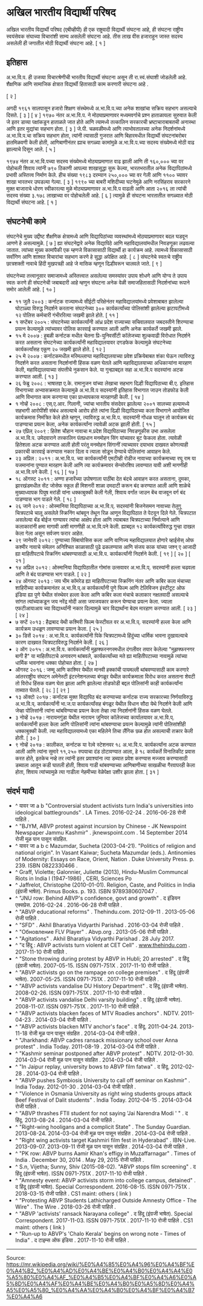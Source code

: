 # अखिल भारतीय विद्यार्थी परिषद

अखिल भारतीय विद्यार्थी परिषद (एबीव्हीपी) ही एक राष्ट्रवादी विद्यार्थी संघटना आहे, ही संघटना राष्ट्रीय स्वयंसेवक संघाच्या विचारांशी साम्य असलेली संघटना आहे. तीस लाख वीस हजाराहून जास्त सदस्य असलेली ही जगातील मोठी विद्यार्थी संघटना आहे. [ १ ]

## इतिहास

अ.भा.वि.प. ही उजव्या विचारश्रेणीची भारतीय विद्यार्थी संघटना असून ती रा.स्वं.संघाशी जोडलेली आहे. शैक्षणिक आणि सामाजिक क्षेत्रात विद्यार्थी हितासाठी काम करणारी संघटना आहे .

[ २ ]

अगदी १९६१ सालपासून हजारो शिक्षण संस्थेमध्ये अ.भा.वि.प.च्या अनेक शाखांचा सक्रिय सहभाग असल्याचे दिसते. [ ३ ] [ ४ ] १९७० नंतर अ.भा.वि.प. ने मोठ्याप्रमाणावर मध्यमवर्गाचे प्रश्न हाताळायला सुरुवात केली जे इतर डाव्या पक्षांकडुन हाताळले जात होते आणि त्यामध्ये तत्कालिन सरकारची भ्रष्टाचाराबाबतची अनास्था आणि इतर मुद्यांचा सहभाग होता. [ ३ ] जे.पी. चळवळीमध्ये आणि त्याभोवतालच्या अनेक निदर्शनांमध्ये अ.भा.वि.प.चा सक्रिय सहभाग होता, त्यांनी त्यासाठी गुजरात आणि बिहारमधील विद्यार्थी संघटनांबरोबर हातमिळवणी केली होती, आणिबाणीनंतर ह्याच सगळ्या कामांमुळे अ.भा.वि.प.च्या सदस्य संख्येमध्ये मोठी वाढ झाल्याचे दिसून आले. [ ५ ]

१९७४ नंतर अ.भा.वि.पच्या सदस्य संख्येमध्ये मोठ्याप्रमाणात वाढ झाली आणि ती १६०,००० च्या वर पोहोचली शिवाय त्यांनी ७९० ठिकाणी आपल्या शाखासुद्धा सुरू केल्या, भारतभरातील अनेक विद्यापिठांमध्ये प्रभावी अस्तित्त्व निर्माण केले. हीच संख्या १९८३ दरम्यान २५०,००० च्या वर गेली आणि ११०० च्यावर शाखा भारतभर उघडल्या गेल्या. [ ३ ] १९९० च्या बाबरी मशिदीच्या घटनेमुळे आणि नरसिंहराव सरकारने मुक्त बाजाराचे धोरण स्वीकारल्या मुळे मोठ्याप्रमाणावर अ.भा.वि.प वाढली आणि आता २०१६ ला त्यांची सदस्य संख्या ३.१७८ लाखाच्या वर पोहोचलेली आहे. [ ६ ] त्यामुळे ही संघटना भारतातील सगळ्यात मोठी विद्यार्थी संघटना आहे. [ १ ]

## संघटनेची कामे

संघटनेचे मुख्य उद्दीष्ट शैक्षणिक क्षेत्रामध्ये आणि विद्यापिठांच्या व्यवस्थांमध्ये मोठ्याप्रमाणावर बदल घडवून आणणे हे असल्यामुळे. [ ७ ] ह्या संघटनेद्वारे अनेक विद्यापिठे आणि महाविद्यालयांमधील निवडणूका लढवल्या जातात. त्यांच्या मुख्य कामांपैकी एक म्हणजे विकासासाठी विद्यार्थी हा कार्यक्रम आहे. त्यामध्ये विकासासाठी सर्वांगिण आणि शाश्वत विचारांचा सहभाग करणे हे सुद्धा अपेक्षित आहे. [ ८ ] संघटनेचे स्वतःचे राष्ट्रीय छात्रशक्ती नावाचे हिंदी मुखपत्रही आहे जे मासिक म्हणून दिल्हीवरून चालवले जाते. [ ९ ]

संघटनेच्या तत्त्वानूसार समाजामध्ये अस्तित्त्वात असलेल्या समस्यांवर उपाय शोधणे आणि योग्य ते उपाय स्वतः करणे ही संघटनेची जबाबदारी आहे म्हणुन संघटना अनेक वेळी समाजहितासाठी निदर्शनांच्या रूपाने समोर आलेली आहे. [ १० ]

- ११ जुलै २००३ : कर्नाटक राज्यामध्ये सीईटी परिक्षेनंतर महाविद्यालयांमध्ये प्रवेशाबाबत झालेल्या घोटाळ्या विरुद्ध निदर्शने करताना संघटनेच्या ३०० कार्यकर्त्यांच्या पोलिसांशी झालेल्या झटापटीमध्ये १२ पोलिस कर्मचारी गंभीररित्या जखमी झाले होते. [ ११ ]
- १ सप्टेंबर २००५ : संघटनेच्या कार्यकर्त्यांनी आंध्र प्रदेश राज्याच्या सचिवालयात जबदस्तीने शिरण्याचा प्रयत्न केल्यामुळे त्यांच्यावर पोलिस कारवाई करण्यात आली आणि अनेक कार्यकर्ते जखमी झाले.
- १५ मे २००७ : हुबळी कर्नाटक मधील चेतना प्रि-युनिवर्सीटी कॉलेजच्या शुल्कवाढी विरोधात निदर्शने करत असताना संघटनेच्या कार्यकर्त्यांनी महाविद्यालयावर दगडफेक केल्यामुळे संघटनेच्या कार्यकर्त्यांसह एकूण २० जखमी झाले होते. [ १२ ]
- २५ मे २००७ : कर्नाटकमधील मरिमल्लाप्पा महाविद्यालयाच्या प्रवेश प्रक्रियेबाबत शंका घेऊन त्याविरुद्ध निदर्शने करत असताना निदर्शनांनी हिंसक वळण घेतले आणि महाविद्यालयाच्या अधिकाऱ्यांना मारहाण केली, महाविद्यालयाच्या संपत्तीचे नुकसान केले. या गुन्ह्याबद्दल सहा अ.भा.वि.प सदस्यांना अटक करण्यात आली. [ १३ ]
- २६ फेब्रु २००८ : भाषातज्ञ ए.के. रामानुजन यांच्या लेखाचा सहभाग दिल्ही विद्यापिठाच्या बी.ए. इतिहास विभागाच्या अभ्यासक्रमात केल्यामुळे अ.भा.वि.प सदस्यांनी इतिहास विभागात जाउन तोडफोड केली आणि विभागात काम करणाऱ्या एका प्राध्यापकास मारहाणही केली. [ १४ ]
- १ नोव्हें २००८ : एस्.ए.आर. गिलानी, ज्यांचा भारतीय संसदेवर झालेल्या २००१ सालच्या हल्यामध्ये सहभागी आरोपींशी संबंध असल्याचे आरोप होते त्यांना दिल्ही विद्यापिठाच्या कला विभागाने आयोजित कार्यक्रमास निमंत्रित केले होते म्हणून, त्याविरुद्ध अ.भा.वि.प. सदस्यांनी गोंधळ घालून तो कार्यक्रम बंद पाडण्याचा प्रयत्न केला, अनेक कार्यकर्त्यांना त्यावेळी अटक झाली होती. [ १५ ]
- २७ एप्रिल् २००९ : हितेश चौहान नावाचा म.प्रदेश विद्यापिठाच्या निवडणूकीस उभा असलेला अ.भा.वि.प. उमेदवाराने तत्त्कालिन पंतप्रधान मनमोहन सिंग यांच्यावर बुट फेकला होता. त्यावेळी हितेशला अटक करण्यात आली होती परंतु मनमोहन सिंगानीं त्याच्यावर दयाभाव दाखवत कोणत्याही प्रकारची कारवाई करण्यास नकार दिला व त्याला सोडून देण्याचे पोलिसांना आवाहन केले.
- २३ अप्रिल : २०११ : अ.भा.वि.प. च्या कार्यकर्त्यांनी एमटीव्ही रोडीज नावाच्या कार्यक्रमाच्या रघू राम या यजमानांना पुण्यात मारहाण केली आणि त्या कार्यक्रमावर सेन्सोरशिप लावण्यात यावी अशी मागणीही अ.भा.वि.पने केली. [ १६ ] [ १७ ]
- १८ ऑगस्ट २०११ : अण्णा हजारेंच्या उपोषणाला पाठींबा देत बंदचे आवाहन करत असताना, दुमका, झारखंडमधील सेंट जोसेफ स्कूल ही मिशनरी शाळा दमदाटी करून बंद करण्यात आली आणि शाळेचे मुख्याध्यापक पियुष मरांडी यांना धक्काबुक्की केली गेली, शिवाय वर्गांत जाउन बेंच वाजवून वर्ग बंद पाडण्यास भाग पाडले गेले. [ १८ ]
- २६ जाने २०१२ : ओस्मानिया विद्यापिठाच्या अ.भा.वि.प्. सदस्यांनी बिजनेसमन नावाच्या तेलुगू चित्रपटाचे चालू असलेले स्क्रिनिंग थांबवून तेथून रिळ आणून विद्यापिठात ते पेटवून दिले गेले. चित्रपटात असलेल्या बॅड बोईज गाण्यावर त्यांचा आक्षेप होता आणि त्याबाबत चित्रपटाच्या निर्मात्याने आणि कलाकारांनी क्षमा मागावी अशी मागणीही अ.भा.वि.पने केली. ह्याबद्दल १२ कार्यकर्त्यांविरुद्ध गुन्हा दाखल केला गेला असून सर्वजण फरार आहेत.
- २९ जानेवरी २०१२ : पुण्याच्या सिंबायोसिस कला आणि वाणिज्य महाविद्यालयात होणारे व्हाईसेस् ओफ कश्मीर नावाचे संमेलन अनिश्चित काळासाठी पुढे ढकलण्यास आणि संजय काक यांच्या जश्न् ए आजादी ह्या माहितीपटाचे स्क्रिनिंग थांबवण्यासाठी अ.भा.वि.प. कार्यकर्त्यांनी निदर्शने केली. [ १९ ] [ २० ] [ २१ ]
- १४ अप्रिल २०१२ : ओस्मानिया विद्यापिठातील गोमांस उत्सवावर अ.भा.वि.प्. सदस्यांनी हल्ला चढवला आणि ते बंद पाडण्यास भाग पाडले. [ २२ ]
- २४ ऑगस्ट २०१३ : जय भीम कॉमरेड ह्या माहितीपटाच्या स्क्रिनिंग नंतर आणि कबिर कला मंचाच्या शाहिरीच्या कार्यक्रमानंतर अ.भा.वि.प्.अ कार्यकर्त्यांनी पुणे फिल्म आणि टेलिविजन इंस्टीटूट ओफ इंडिया ह्या पुणे येथील संस्थेवर हल्ला केला आणि कबिर कला मंचाचे कलाकार नक्षलवादी असल्याचे सांगत त्यांच्याकडून जय नरेंद्र मोदी असा जयजयकार करून घेण्याचा प्रयत्न केला. ज्याला एफटीआयाआय च्या विद्यार्थ्यांनी नकार दिल्यामुळे चार विद्यार्थांना बेदम मारहाण करण्यात आली. [ २३ ] [ २४ ]
- ७ सप्टें २०१३ : हैद्राबाद येथी कश्मिरी फिल्म फेस्टीवल वर अ.भा.वि.प्. सदस्यांनी हल्ला केला आणि कार्यक्रम उधळूण लावण्याचा प्रयत्न केला. [ २५ ]
- ३० डिसें २०१४ : अ.भा.वि.प. कार्यकर्त्यांनी पिके चित्रपटामध्ये हिंदुंच्या धार्मिक भावना दुखावल्याचे कारण दाखवत चित्रपटाविरुद्ध निदर्शने केली. [ २६ ]
- २ ऑग २०१५ : अ.भा.वि.प. कार्यकर्त्यांनी मुझफ्फरनगरमधील दंगलीवर तयार केलेल्या "मुझफ्फरनगर बागी है" या माहितीपटाचे अनावरण थांबवले, कार्यकर्त्यांच्या मते ह्या माहितीपटाच्या नावामुळे त्यांच्या धार्मिक भावनांना धक्का पोहोचत होता. [ २७ ]
- ऑगस्ट २०१६ : जम्मू आणि काश्मिर येथील मानवी हक्कांची पायमल्ली थांबवण्यासाठी काम करणारे आंतरराष्ट्रीय संघटन अमेनेस्टी इंटरनेशनलच्या बंगळूर येथील कार्यक्रमाला विरोध करत असताना शेवटी तो विरोध हिंसक वळण घेता झाला आणि झालेल्या तोडफोडी बद्दल पोलिसांनी काही कार्यकर्त्यांना ताब्यात घेतले. [ २८ ] [ २९ ]
- १३ ऑक्टो २०१७ : कर्नाटक मुक्त विद्यापिठ बंद करण्याच्या कर्नाटक राज्य सरकारच्या निर्णयाविरुद्ध अ.भा.वि.प्. कार्यकर्त्यांनी भा.ज.पा कार्यकर्त्यांसह बंगळूर येथील विधान सौदा येथे निदर्शने केली आणि जेव्हा पोलिसांनी त्यांना थांबविण्याचा प्रयत्न केला तेव्हा त्या निदर्शनांनी हिंसक वळण घेतले.
- ३ नोव्हें २०१७ : नारायनगुंडा येथील नारायन जुनियर कॉलेजच्या कार्यालयावर अ.भा.वि.प्. कार्यकर्त्यांनी हल्ला केला आणि पोलिसांनी त्यांना थांबवण्याचा प्रयत्न केल्यामुळे त्यांनी पोलिसांशीही धक्काबुक्की केली. त्या महाविद्यालयामध्ये एका महिलेने तिचा लैंगिक छळ होत असल्याची तक्रार केली होती. [ ३० ]
- ९ नोव्हें २०१७ : कालीकत, कर्नाटक या रेल्वे स्टेशनवर १८ अ.भा.वि.प. कार्यकर्त्यांना अटक करण्यात आली आणि त्यांना सुमारे ११,२५० रुपयाचा दंड ठोटावण्यात आला, हे १८ कार्यकर्ते विनातिकीट प्रवास करत होते, इतकेच नव्हे तर त्यांनी इतर प्रवाश्यांना त्या डब्यात प्रवेश करण्यास मज्जाव करण्यासाठी डब्याला आतून कडी घातली होती, शिवाय गाडी थांबवण्याच्या आणिबाणीच्या साखळीचा गैरवापरही केला होता, शिवाय त्यांच्यामुळे त्या गाडीला नेहमीच्या वेळेपेक्षा उशीर झाला होता. [ ३१ ]

## संदर्भ यादी

- ^ यावर जा a b "Controversial student activists turn India's universities into ideological battlegrounds" . LA Times. 2016-02-24 . 2016-06-28 रोजी पाहिले .
- ^ "BJYM, ABVP protest against incursion by Chinese - JK Newspoint Newspaper Jammu Kashmir" . jknewspoint.com . 14 September 2014 रोजी मूळ पान पासून संग्रहित.
- ^ यावर जा a b c Mazumdar, Sucheta (2003-04-21). "Politics of religion and national origin". In Vasant Kaiwar; Sucheta Mazumdar (eds.). Antinomies of Modernity: Essays on Race, Orient, Nation . Duke University Press. p. 239. ISBN 0822330466 .
- ^ Graff, Violette; Galonnier, Juliette (2013), Hindu-Muslim Communcal Riots in India I (1947-1986) , CERI, Sciences Po
- ^ Jaffrelot, Christophe (2010-01-01). Religion, Caste, and Politics in India (इंग्रजी भाषेत). Primus Books. p. 193. ISBN 9789380607047 .
- ^ "JNU row: Behind ABVP's confidence, govt and growth" . द इंडियन एक्सप्रेस. 2016-02-24 . 2016-06-28 रोजी पाहिले .
- ^ "ABVP educational reforms" . Thehindu.com. 2012-09-11 . 2013-05-06 रोजी पाहिले .
- ^ "SFD" . Akhil Bharatiya Vidyarthi Parishad . 2016-03-04 रोजी पाहिले .
- ^ "Обновление FLV Player" . Abvp.org . 2013-05-06 रोजी पाहिले .
- ^ "Agitations" . Akhil Bharatiya Vidyarthi Parishad . 28 July 2017.
- ^ "द हिंदू : ABVP activists turn violent at CET Cell" . www.thehindu.com . 2017-11-10 रोजी पाहिले .
- ^ "Stone throwing during protest by ABVP in Hubli; 20 arrested" . द हिंदू (इंग्रजी भाषेत). 2007-05-15. ISSN 0971-751X . 2017-11-10 रोजी पाहिले .
- ^ "ABVP activists go on the rampage on college premises" . द हिंदू (इंग्रजी भाषेत). 2007-05-25. ISSN 0971-751X . 2017-11-10 रोजी पाहिले .
- ^ "ABVP activists vandalise DU History Department" . द हिंदू (इंग्रजी भाषेत). 2008-02-26. ISSN 0971-751X . 2017-11-10 रोजी पाहिले .
- ^ "ABVP activists vandalise Delhi varsity building" . द हिंदू (इंग्रजी भाषेत). 2008-11-07. ISSN 0971-751X . 2017-11-10 रोजी पाहिले .
- ^ "ABVP activists blacken faces of MTV Roadies anchors" . NDTV. 2011-04-23 . 2014-03-04 रोजी पाहिले .
- ^ "ABVP activists blacken MTV anchor's face" . द हिंदू. 2011-04-24. 2013-11-18 रोजी मूळ पान पासून संग्रहित . 2014-03-04 रोजी पाहिले .
- ^ "Jharkhand: ABVP cadres ransack missionary school over Anna protest" . India Today. 2011-08-19 . 2014-03-04 रोजी पाहिले .
- ^ "Kashmir seminar postponed after ABVP protest" . NDTV. 2012-01-30. 2014-03-04 रोजी मूळ पान पासून संग्रहित . 2014-03-04 रोजी पाहिले .
- ^ "In Jaipur replay, university bows to ABVP film fatwa" . द हिंदू. 2012-02-28 . 2014-03-04 रोजी पाहिले .
- ^ "ABVP pushes Symbiosis University to call off seminar on Kashmir" . India Today. 2012-01-30 . 2014-03-04 रोजी पाहिले .
- ^ "Violence in Osmania University as right wing students groups attack Beef Festival of Dalit students" . India Today. 2012-04-15 . 2014-03-04 रोजी पाहिले .
- ^ "ABVP thrashes FTII student for not saying 'Jai Narendra Modi ' " . द हिंदू. 2013-08-24 . 2014-03-04 रोजी पाहिले .
- ^ "Right-wing hooligans and a complicit State" . The Sunday Guardian. 2013-08-24. 2014-03-04 रोजी मूळ पान पासून संग्रहित . 2014-03-04 रोजी पाहिले .
- ^ "Right wing activists target Kashmiri film fest in Hyderabad" . IBN-Live. 2013-09-07. 2013-09-11 रोजी मूळ पान पासून संग्रहित . 2014-03-04 रोजी पाहिले .
- ^ "PK row: ABVP burns Aamir Khan's effigy in Muzaffarnagar" . Times of India . December 30, 2014 . May 29, 2015 रोजी पाहिले .
- ^ S.n, Vijetha; Sunny, Shiv (2015-08-02). "ABVP stops film screening" . द हिंदू (इंग्रजी भाषेत). ISSN 0971-751X . 2017-11-10 रोजी पाहिले .
- ^ "Amnesty event: ABVP activists storm into college campus, detained" . द हिंदू (इंग्रजी भाषेत). Special Correspondent. 2016-08-15. ISSN 0971-751X . 2018-03-15 रोजी पाहिले . CS1 maint: others ( link )
- ^ "Protesting ABVP Students Lathicharged Outside Amnesty Office - The Wire" . The Wire . 2018-03-26 रोजी पाहिले .
- ^ "ABVP 'activists' ransack Narayana college" . द हिंदू (इंग्रजी भाषेत). Special Correspondent. 2017-11-03. ISSN 0971-751X . 2017-11-10 रोजी पाहिले . CS1 maint: others ( link )
- ^ "Run-up to ABVP's 'Chalo Kerala' begins on wrong note - Times of India" . द टाइम्स ऑफ इंडिया . 2017-11-10 रोजी पाहिले .

---
Source: https://mr.wikipedia.org/wiki/%E0%A4%85%E0%A4%96%E0%A4%BF%E0%A4%B2_%E0%A4%AD%E0%A4%BE%E0%A4%B0%E0%A4%A4%E0%A5%80%E0%A4%AF_%E0%A4%B5%E0%A4%BF%E0%A4%A6%E0%A5%8D%E0%A4%AF%E0%A4%BE%E0%A4%B0%E0%A5%8D%E0%A4%A5%E0%A5%80_%E0%A4%AA%E0%A4%B0%E0%A4%BF%E0%A4%B7%E0%A4%A6
